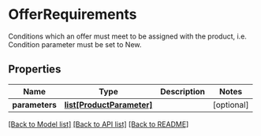 # OfferRequirements

Conditions which an offer must meet to be assigned with the product, i.e. Condition parameter must be set to New.
## Properties
Name | Type | Description | Notes
------------ | ------------- | ------------- | -------------
**parameters** | [**list[ProductParameter]**](ProductParameter.md) |  | [optional] 

[[Back to Model list]](../README.md#documentation-for-models) [[Back to API list]](../README.md#documentation-for-api-endpoints) [[Back to README]](../README.md)


